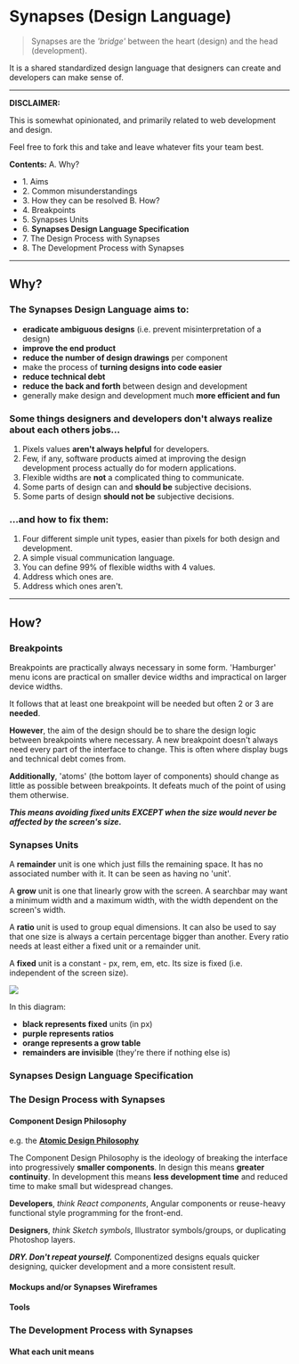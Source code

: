 # Synapses (Design Language)

> Synapses are the _'bridge'_ between the heart (design) and the head (development).

It is a shared standardized design language that designers can create and developers
can make sense of.

-----

**DISCLAIMER:**

This is somewhat opinionated, and primarily related to web development and design.

Feel free to fork this and take and leave whatever fits your team best.

**Contents:**
A\. Why?
- 1\. Aims
- 2\. Common misunderstandings
- 3\. How they can be resolved
B\. How?
- 4\. Breakpoints
- 5\. Synapses Units
- 6\. **Synapses Design Language Specification**
- 7\. The Design Process with Synapses
- 8\. The Development Process with Synapses

-----

## Why?

### The **Synapses Design Language aims to:**

* **eradicate ambiguous designs** (i.e. prevent misinterpretation of a design)
* **improve the end product**
* **reduce the number of design drawings** per component
* make the process of **turning designs into code easier**
* **reduce technical debt**
* **reduce the back and forth** between design and development
* generally make design and development much **more efficient and fun**

### Some things designers and developers don't always realize about each others jobs...

1) Pixels values **aren't always helpful** for developers.
2) Few, if any, software products aimed at improving the design development process
   actually do for modern applications.
3) Flexible widths are **not** a complicated thing to communicate.
4) Some parts of design can and **should be** subjective decisions.
5) Some parts of design **should not be** subjective decisions.

### ...and how to fix them:

1) Four different simple unit types, easier than pixels for both design and development.
2) A simple visual communication language.
3) You can define 99% of flexible widths with 4 values.
4) Address which ones are.
5) Address which ones aren't.

-----

## How?

### Breakpoints

Breakpoints are practically always necessary in some form. 'Hamburger' menu icons
are practical on smaller device widths and impractical on larger device widths.

It follows that at least one breakpoint will be needed but often 2 or 3 are **needed**.

**However**, the aim of the design should be to share the design logic between
breakpoints where necessary. A new breakpoint doesn't always need every part of the
interface to change. This is often where display bugs and technical debt comes from.

**Additionally**, 'atoms' (the bottom layer of components) should change as little as
possible between breakpoints. It defeats much of the point of using them otherwise.

**_This means avoiding fixed units EXCEPT when the size would never be affected by the
screen's size._**

### Synapses Units

A **remainder** unit is one which just fills the remaining space. It has no 
associated number with it. It can be seen as having no 'unit'.

A **grow** unit is one that linearly grow with the screen. A searchbar may want a
minimum width and a maximum width, with the width dependent on the screen's width.

A **ratio** unit is used to group equal dimensions. It can also be used to say that one
size is always a certain percentage bigger than another. Every ratio needs at least
either a fixed unit or a remainder unit.

A **fixed** unit is a constant - px, rem, em, etc. Its size is fixed (i.e. independent
of the screen size).

![](http://i.imgur.com/YdHX7wq.jpg)

In this diagram:

* **black represents fixed** units (in px)
* **purple represents ratios**
* **orange represents a grow table**
* **remainders are invisible** (they're there if nothing else is)

### **Synapses Design Language Specification**

### The Design Process with Synapses

#### Component Design Philosophy

e.g. the **[Atomic Design Philosophy](http://atomicdesign.bradfrost.com/chapter-2/)**

The Component Design Philosophy is the ideology of breaking the interface into
progressively **smaller components**. In design this means **greater continuity**.
In development this means **less development time** and reduced time to make small but
widespread changes.

**Developers**, _think React components_, Angular components or reuse-heavy functional
style programming for the front-end.

**Designers**, _think Sketch symbols_, Illustrator symbols/groups, or duplicating
Photoshop layers.

**_DRY. Don't repeat yourself._** Componentized designs equals quicker designing,
quicker development and a more consistent result.

#### Mockups and/or Synapses Wireframes

#### Tools

### The Development Process with Synapses

#### What each unit means
